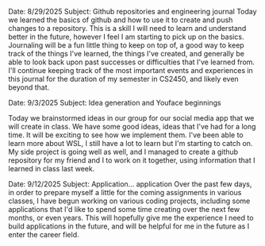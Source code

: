 Date: 8/29/2025
Subject: Github repositories and engineering journal
Today we learned the basics of github and how to use it to create and push changes to a repository.
This is a skill I will need to learn and understand better in the future, however I feel I am starting to pick up on the basics.
Journaling will be a fun little thing to keep on top of, a good way to keep track of the things I've learned, the things I've created,
and generally be able to look back upon past successes or difficulties that I've learned from. I'll continue keeping track of the
most important events and experiences in this journal for the duration of my semester in CS2450, and likely even beyond that.

Date: 9/3/2025
Subject: Idea generation and Youface beginnings

Today we brainstormed ideas in our group for our social media app that we will create in class. We have some good ideas, ideas that I've had for a long time. It will be exciting to see how we implement them. I've been able to learn more about WSL, I still have a lot to learn but I'm starting to catch on. My side project is going well as well, and I managed to create a github repository for my friend and I to work on it together, using information that I learned in class last week.

Date: 9/12/2025
Subject: Application... application
Over the past few days, in order to prepare myself a little for the coming assignments in various classes, I have begun working on various coding projects, including some applications that I'd like to spend some time creating over the next few months, or even years. This will hopefully give me the experience I need to build applications in the future, and will be helpful for me in the future as I enter the career field.
